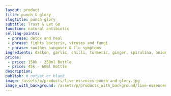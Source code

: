 ```yaml
---
layout: product
title: punch & glory
slugtitle: punch-glory
subtitle: Trust & Let Go
function: natural antibiotic
selling-points:
 - phrase: detox and heal
 - phrase: fights bacteria, viruses and fungi
 - phrase: soothes hangover & flu symptoms
ingredients: daikon, garlic, chilli, turmeric, ginger, spirulina, onion, palmyra nectar, coconut vinegar.
prices:
 - price: 150k - 250ml Bottle
 - price: 45k - 60ml Bottle
description:
publish: # notyet or blank
image: /assets/p/products/live-essences-punch-and-glory.jpg
image_with_background: /assets/p/products_with_background/live-essences-punch-and-glory.jpg
---
```

